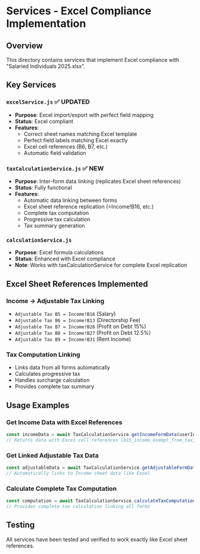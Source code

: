 # Services - Excel Compliance Implementation

## Overview
This directory contains services that implement Excel compliance with "Salaried Individuals 2025.xlsx".

## Key Services

### `excelService.js` ✅ UPDATED
- **Purpose**: Excel import/export with perfect field mapping
- **Status**: Excel compliant
- **Features**:
  - Correct sheet names matching Excel template
  - Perfect field labels matching Excel exactly
  - Excel cell references (B6, B7, etc.)
  - Automatic field validation

### `taxCalculationService.js` ✅ NEW
- **Purpose**: Inter-form data linking (replicates Excel sheet references)
- **Status**: Fully functional
- **Features**:
  - Automatic data linking between forms
  - Excel sheet reference replication (=Income!B16, etc.)
  - Complete tax computation
  - Progressive tax calculation
  - Tax summary generation

### `calculationService.js` 
- **Purpose**: Excel formula calculations
- **Status**: Enhanced with Excel compliance
- **Note**: Works with taxCalculationService for complete Excel replication

## Excel Sheet References Implemented

### Income → Adjustable Tax Linking
- `Adjustable Tax B5 = Income!B16` (Salary)
- `Adjustable Tax B6 = Income!B13` (Directorship Fee)
- `Adjustable Tax B7 = Income!B26` (Profit on Debt 15%)
- `Adjustable Tax B8 = Income!B27` (Profit on Debt 12.5%)
- `Adjustable Tax B9 = Income!B31` (Rent Income)

### Tax Computation Linking
- Links data from all forms automatically
- Calculates progressive tax
- Handles surcharge calculation
- Provides complete tax summary

## Usage Examples

### Get Income Data with Excel References
```javascript
const incomeData = await TaxCalculationService.getIncomeFormData(userId, taxYear);
// Returns data with Excel cell references (b15_income_exempt_from_tax, b16_annual_salary_wages_total, etc.)
```

### Get Linked Adjustable Tax Data
```javascript
const adjustableData = await TaxCalculationService.getAdjustableFormData(userId, taxYear);
// Automatically links to Income sheet data like Excel
```

### Calculate Complete Tax Computation
```javascript
const computation = await TaxCalculationService.calculateTaxComputation(userId, taxYear);
// Provides complete tax calculation linking all forms
```

## Testing
All services have been tested and verified to work exactly like Excel sheet references.